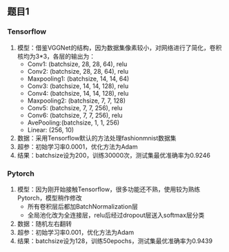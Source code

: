 ## 题目1

### Tensorflow

1. 模型：借鉴VGGNet的结构，因为数据集像素较小，对网络进行了简化，卷积核均为3\*3，各层的输出为：
	- Conv1: (batchsize, 28, 28, 64), relu
	- Conv2: (batchsize, 28, 28, 64), relu
	- Maxpooling1: (batchsize, 14, 14, 64)
	- Conv3: (batchsize, 14, 14, 128), relu
	- Conv4: (batchsize, 14, 14, 128), relu
	- Maxpooling2: (batchsize, 7, 7, 128)
	- Conv5: (batchsize, 7, 7, 256), relu
	- Conv6: (batchsize, 7, 7, 256), relu
	- AvePooling:(batchsize, 1, 1, 256)
	- Linear: (256, 10)
2. 数据：采用Tensorflow默认的方法处理fashionmnist数据集
3. 超参：初始学习率0.0001，优化方法为Adam
4. 结果：batchsize设为200，训练30000次，测试集最优准确率为0.9246


### Pytorch

1. 模型：因为刚开始接触Tensorflow，很多功能还不熟，使用较为熟练Pytorch，模型稍作修改
	- 所有卷积层后都加BatchNormalization层
	- 全局池化改为全连接层，relu后经过dropout层送入softmax层分类
2. 数据：随机左右翻转
3. 超参：初始学习率0.001，优化方法为Adam
4. 结果：batchsize设为128，训练50epochs，测试集最优准确率为0.9439
